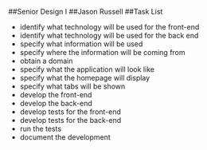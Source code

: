 ##Senior Design I 
##Jason Russell
##Task List

* identify what technology will be used for the front-end
* identify what technology will be used for the back end 
* specify what information will be used 
* specify where the information will be coming from 
* obtain a domain 
* specify what the application will look like
* specify what the homepage will display
* specify what tabs will be shown
* develop the front-end 
* develop the back-end 
* develop tests for the front-end 
* develop tests for the back-end 
*	run the tests
* document the development
